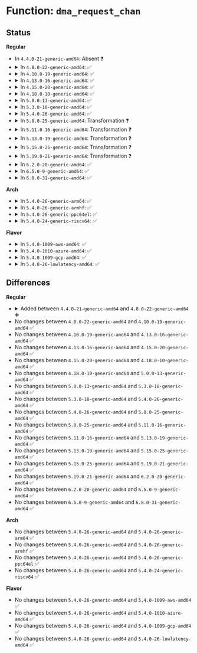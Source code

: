 # Function: <code>dma_request_chan</code>

## Status
<b>Regular</b>
<ul>
<li>
In <code>4.4.0-21-generic-amd64</code>: Absent ❓
</li>
<li>
<details>
<summary>In <code>4.8.0-22-generic-amd64</code>: ✅</summary>

```c
struct dma_chan * dma_request_chan(struct device * dev, const char * name)
```

```json
{
  "name": "dma_request_chan",
  "collision_type": "Unique Global",
  "inline_type": "No",
  "funcs": [
    {
      "addr": 18446744071584142288,
      "name": "dma_request_chan",
      "external": true,
      "loc": "drivers/dma/dmaengine.c:704",
      "file": "drivers/dma/dmaengine.c",
      "inline": "seen, unknown",
      "caller_inline": [],
      "caller_func": [
        "drivers/dma/dmaengine.c:dma_request_slave_channel"
      ]
    }
  ],
  "symbols": [
    {
      "addr": 18446744071584142288,
      "name": "dma_request_chan",
      "section": ".text",
      "bind": "STB_GLOBAL",
      "size": 532
    }
  ]
}
```
</details>
</li>
<li>
<details>
<summary>In <code>4.10.0-19-generic-amd64</code>: ✅</summary>

```c
struct dma_chan * dma_request_chan(struct device * dev, const char * name)
```

```json
{
  "name": "dma_request_chan",
  "collision_type": "Unique Global",
  "inline_type": "No",
  "funcs": [
    {
      "addr": 18446744071584322816,
      "name": "dma_request_chan",
      "external": true,
      "loc": "drivers/dma/dmaengine.c:704",
      "file": "drivers/dma/dmaengine.c",
      "inline": "seen, unknown",
      "caller_inline": [],
      "caller_func": [
        "drivers/dma/dmaengine.c:dma_request_slave_channel"
      ]
    }
  ],
  "symbols": [
    {
      "addr": 18446744071584322816,
      "name": "dma_request_chan",
      "section": ".text",
      "bind": "STB_GLOBAL",
      "size": 532
    }
  ]
}
```
</details>
</li>
<li>
<details>
<summary>In <code>4.13.0-16-generic-amd64</code>: ✅</summary>

```c
struct dma_chan * dma_request_chan(struct device * dev, const char * name)
```

```json
{
  "name": "dma_request_chan",
  "collision_type": "Unique Global",
  "inline_type": "No",
  "funcs": [
    {
      "addr": 18446744071584402864,
      "name": "dma_request_chan",
      "external": true,
      "loc": "drivers/dma/dmaengine.c:704",
      "file": "drivers/dma/dmaengine.c",
      "inline": "seen, unknown",
      "caller_inline": [],
      "caller_func": [
        "drivers/dma/dmaengine.c:dma_request_slave_channel"
      ]
    }
  ],
  "symbols": [
    {
      "addr": 18446744071584402864,
      "name": "dma_request_chan",
      "section": ".text",
      "bind": "STB_GLOBAL",
      "size": 450
    }
  ]
}
```
</details>
</li>
<li>
<details>
<summary>In <code>4.15.0-20-generic-amd64</code>: ✅</summary>

```c
struct dma_chan * dma_request_chan(struct device * dev, const char * name)
```

```json
{
  "name": "dma_request_chan",
  "collision_type": "Unique Global",
  "inline_type": "No",
  "funcs": [
    {
      "addr": 18446744071584809760,
      "name": "dma_request_chan",
      "external": true,
      "loc": "drivers/dma/dmaengine.c:704",
      "file": "drivers/dma/dmaengine.c",
      "inline": "seen, unknown",
      "caller_inline": [],
      "caller_func": [
        "drivers/dma/dmaengine.c:dma_request_slave_channel"
      ]
    }
  ],
  "symbols": [
    {
      "addr": 18446744071584809760,
      "name": "dma_request_chan",
      "section": ".text",
      "bind": "STB_GLOBAL",
      "size": 439
    }
  ]
}
```
</details>
</li>
<li>
<details>
<summary>In <code>4.18.0-10-generic-amd64</code>: ✅</summary>

```c
struct dma_chan * dma_request_chan(struct device * dev, const char * name)
```

```json
{
  "name": "dma_request_chan",
  "collision_type": "Unique Global",
  "inline_type": "No",
  "funcs": [
    {
      "addr": 18446744071585040112,
      "name": "dma_request_chan",
      "external": true,
      "loc": "drivers/dma/dmaengine.c:704",
      "file": "drivers/dma/dmaengine.c",
      "inline": "seen, unknown",
      "caller_inline": [],
      "caller_func": [
        "drivers/dma/dmaengine.c:dma_request_slave_channel"
      ]
    }
  ],
  "symbols": [
    {
      "addr": 18446744071585040112,
      "name": "dma_request_chan",
      "section": ".text",
      "bind": "STB_GLOBAL",
      "size": 562
    }
  ]
}
```
</details>
</li>
<li>
<details>
<summary>In <code>5.0.0-13-generic-amd64</code>: ✅</summary>

```c
struct dma_chan * dma_request_chan(struct device * dev, const char * name)
```

```json
{
  "name": "dma_request_chan",
  "collision_type": "Unique Global",
  "inline_type": "No",
  "funcs": [
    {
      "addr": 18446744071585149968,
      "name": "dma_request_chan",
      "external": true,
      "loc": "drivers/dma/dmaengine.c:698",
      "file": "drivers/dma/dmaengine.c",
      "inline": "seen, unknown",
      "caller_inline": [],
      "caller_func": [
        "drivers/dma/dmaengine.c:dma_request_slave_channel"
      ]
    }
  ],
  "symbols": [
    {
      "addr": 18446744071585149968,
      "name": "dma_request_chan",
      "section": ".text",
      "bind": "STB_GLOBAL",
      "size": 560
    }
  ]
}
```
</details>
</li>
<li>
<details>
<summary>In <code>5.3.0-18-generic-amd64</code>: ✅</summary>

```c
struct dma_chan * dma_request_chan(struct device * dev, const char * name)
```

```json
{
  "name": "dma_request_chan",
  "collision_type": "Unique Global",
  "inline_type": "No",
  "funcs": [
    {
      "addr": 18446744071585356384,
      "name": "dma_request_chan",
      "external": true,
      "loc": "drivers/dma/dmaengine.c:694",
      "file": "drivers/dma/dmaengine.c",
      "inline": "seen, unknown",
      "caller_inline": [],
      "caller_func": [
        "drivers/dma/dmaengine.c:dma_request_slave_channel"
      ]
    }
  ],
  "symbols": [
    {
      "addr": 18446744071585356384,
      "name": "dma_request_chan",
      "section": ".text",
      "bind": "STB_GLOBAL",
      "size": 617
    }
  ]
}
```
</details>
</li>
<li>
<details>
<summary>In <code>5.4.0-26-generic-amd64</code>: ✅</summary>

```c
struct dma_chan * dma_request_chan(struct device * dev, const char * name)
```

```json
{
  "name": "dma_request_chan",
  "collision_type": "Unique Global",
  "inline_type": "No",
  "funcs": [
    {
      "addr": 18446744071585494912,
      "name": "dma_request_chan",
      "external": true,
      "loc": "drivers/dma/dmaengine.c:694",
      "file": "drivers/dma/dmaengine.c",
      "inline": "seen, unknown",
      "caller_inline": [],
      "caller_func": [
        "drivers/dma/dmaengine.c:dma_request_slave_channel"
      ]
    }
  ],
  "symbols": [
    {
      "addr": 18446744071585494912,
      "name": "dma_request_chan",
      "section": ".text",
      "bind": "STB_GLOBAL",
      "size": 617
    }
  ]
}
```
</details>
</li>
<li>
<details>
<summary>In <code>5.8.0-25-generic-amd64</code>: Transformation ❓</summary>

```c
struct dma_chan * dma_request_chan(struct device * dev, const char * name)
```

```json
{
  "name": "dma_request_chan",
  "collision_type": "Unique Global",
  "inline_type": "No",
  "funcs": [
    {
      "addr": 0,
      "name": "dma_request_chan",
      "external": true,
      "loc": "drivers/dma/dmaengine.c:801",
      "file": "drivers/dma/dmaengine.c",
      "inline": "seen, unknown",
      "caller_inline": [],
      "caller_func": [
        "drivers/dma/dmaengine.c:dma_request_slave_channel"
      ]
    }
  ],
  "symbols": [
    {
      "addr": 18446744071586219511,
      "name": "dma_request_chan.cold",
      "section": ".text",
      "bind": "STB_LOCAL",
      "size": 51
    },
    {
      "addr": 18446744071586217584,
      "name": "dma_request_chan",
      "section": ".text",
      "bind": "STB_GLOBAL",
      "size": 712
    }
  ]
}
```
</details>
</li>
<li>
<details>
<summary>In <code>5.11.0-16-generic-amd64</code>: Transformation ❓</summary>

```c
struct dma_chan * dma_request_chan(struct device * dev, const char * name)
```

```json
{
  "name": "dma_request_chan",
  "collision_type": "Unique Global",
  "inline_type": "No",
  "funcs": [
    {
      "addr": 0,
      "name": "dma_request_chan",
      "external": true,
      "loc": "drivers/dma/dmaengine.c:813",
      "file": "drivers/dma/dmaengine.c",
      "inline": "seen, unknown",
      "caller_inline": [],
      "caller_func": [
        "drivers/tty/serial/8250/8250_dma.c:serial8250_request_dma",
        "drivers/tty/serial/8250/8250_dma.c:serial8250_request_dma"
      ]
    }
  ],
  "symbols": [
    {
      "addr": 18446744071591445442,
      "name": "dma_request_chan.cold",
      "section": ".text",
      "bind": "STB_LOCAL",
      "size": 51
    },
    {
      "addr": 18446744071586336944,
      "name": "dma_request_chan",
      "section": ".text",
      "bind": "STB_GLOBAL",
      "size": 709
    }
  ]
}
```
</details>
</li>
<li>
<details>
<summary>In <code>5.13.0-19-generic-amd64</code>: Transformation ❓</summary>

```c
struct dma_chan * dma_request_chan(struct device * dev, const char * name)
```

```json
{
  "name": "dma_request_chan",
  "collision_type": "Unique Global",
  "inline_type": "No",
  "funcs": [
    {
      "addr": 0,
      "name": "dma_request_chan",
      "external": true,
      "loc": "drivers/dma/dmaengine.c:813",
      "file": "drivers/dma/dmaengine.c",
      "inline": "seen, unknown",
      "caller_inline": [],
      "caller_func": [
        "drivers/tty/serial/8250/8250_dma.c:serial8250_request_dma",
        "drivers/tty/serial/8250/8250_dma.c:serial8250_request_dma"
      ]
    }
  ],
  "symbols": [
    {
      "addr": 18446744071591386695,
      "name": "dma_request_chan.cold",
      "section": ".text",
      "bind": "STB_LOCAL",
      "size": 51
    },
    {
      "addr": 18446744071586210656,
      "name": "dma_request_chan",
      "section": ".text",
      "bind": "STB_GLOBAL",
      "size": 693
    }
  ]
}
```
</details>
</li>
<li>
<details>
<summary>In <code>5.15.0-25-generic-amd64</code>: Transformation ❓</summary>

```c
struct dma_chan * dma_request_chan(struct device * dev, const char * name)
```

```json
{
  "name": "dma_request_chan",
  "collision_type": "Unique Global",
  "inline_type": "No",
  "funcs": [
    {
      "addr": 0,
      "name": "dma_request_chan",
      "external": true,
      "loc": "drivers/dma/dmaengine.c:813",
      "file": "drivers/dma/dmaengine.c",
      "inline": "seen, unknown",
      "caller_inline": [],
      "caller_func": [
        "drivers/tty/serial/8250/8250_dma.c:serial8250_request_dma",
        "drivers/tty/serial/8250/8250_dma.c:serial8250_request_dma"
      ]
    }
  ],
  "symbols": [
    {
      "addr": 18446744071592427067,
      "name": "dma_request_chan.cold",
      "section": ".text",
      "bind": "STB_LOCAL",
      "size": 51
    },
    {
      "addr": 18446744071586716704,
      "name": "dma_request_chan",
      "section": ".text",
      "bind": "STB_GLOBAL",
      "size": 693
    }
  ]
}
```
</details>
</li>
<li>
<details>
<summary>In <code>5.19.0-21-generic-amd64</code>: Transformation ❓</summary>

```c
struct dma_chan * dma_request_chan(struct device * dev, const char * name)
```

```json
{
  "name": "dma_request_chan",
  "collision_type": "Unique Global",
  "inline_type": "No",
  "funcs": [
    {
      "addr": 0,
      "name": "dma_request_chan",
      "external": true,
      "loc": "drivers/dma/dmaengine.c:812",
      "file": "drivers/dma/dmaengine.c",
      "inline": "seen, unknown",
      "caller_inline": [],
      "caller_func": [
        "drivers/tty/serial/8250/8250_dma.c:serial8250_request_dma",
        "drivers/tty/serial/8250/8250_dma.c:serial8250_request_dma"
      ]
    }
  ],
  "symbols": [
    {
      "addr": 18446744071594295290,
      "name": "dma_request_chan.cold",
      "section": ".text",
      "bind": "STB_LOCAL",
      "size": 51
    },
    {
      "addr": 18446744071587989072,
      "name": "dma_request_chan",
      "section": ".text",
      "bind": "STB_GLOBAL",
      "size": 633
    }
  ]
}
```
</details>
</li>
<li>
<details>
<summary>In <code>6.2.0-20-generic-amd64</code>: ✅</summary>

```c
struct dma_chan * dma_request_chan(struct device * dev, const char * name)
```

```json
{
  "name": "dma_request_chan",
  "collision_type": "Unique Global",
  "inline_type": "No",
  "funcs": [
    {
      "addr": 18446744071589354320,
      "name": "dma_request_chan",
      "external": true,
      "loc": "drivers/dma/dmaengine.c:813",
      "file": "drivers/dma/dmaengine.c",
      "inline": "seen, unknown",
      "caller_inline": [],
      "caller_func": [
        "drivers/tty/serial/8250/8250_dma.c:serial8250_request_dma",
        "drivers/tty/serial/8250/8250_dma.c:serial8250_request_dma"
      ]
    }
  ],
  "symbols": [
    {
      "addr": 18446744071589354320,
      "name": "dma_request_chan",
      "section": ".text",
      "bind": "STB_GLOBAL",
      "size": 683
    }
  ]
}
```
</details>
</li>
<li>
<details>
<summary>In <code>6.5.0-9-generic-amd64</code>: ✅</summary>

```c
struct dma_chan * dma_request_chan(struct device * dev, const char * name)
```

```json
{
  "name": "dma_request_chan",
  "collision_type": "Unique Global",
  "inline_type": "No",
  "funcs": [
    {
      "addr": 18446744071589653008,
      "name": "dma_request_chan",
      "external": true,
      "loc": "drivers/dma/dmaengine.c:813",
      "file": "drivers/dma/dmaengine.c",
      "inline": "seen, unknown",
      "caller_inline": [],
      "caller_func": [
        "drivers/tty/serial/8250/8250_dma.c:serial8250_request_dma",
        "drivers/tty/serial/8250/8250_dma.c:serial8250_request_dma"
      ]
    }
  ],
  "symbols": [
    {
      "addr": 18446744071589653008,
      "name": "dma_request_chan",
      "section": ".text",
      "bind": "STB_GLOBAL",
      "size": 683
    }
  ]
}
```
</details>
</li>
<li>
<details>
<summary>In <code>6.8.0-31-generic-amd64</code>: ✅</summary>

```c
struct dma_chan * dma_request_chan(struct device * dev, const char * name)
```

```json
{
  "name": "dma_request_chan",
  "collision_type": "Unique Global",
  "inline_type": "No",
  "funcs": [
    {
      "addr": 18446744071589963440,
      "name": "dma_request_chan",
      "external": true,
      "loc": "drivers/dma/dmaengine.c:813",
      "file": "drivers/dma/dmaengine.c",
      "inline": "seen, unknown",
      "caller_inline": [],
      "caller_func": [
        "drivers/tty/serial/8250/8250_dma.c:serial8250_request_dma",
        "drivers/tty/serial/8250/8250_dma.c:serial8250_request_dma"
      ]
    }
  ],
  "symbols": [
    {
      "addr": 18446744071589963440,
      "name": "dma_request_chan",
      "section": ".text",
      "bind": "STB_GLOBAL",
      "size": 683
    }
  ]
}
```
</details>
</li>
</ul>
<b>Arch</b>
<ul>
<li>
<details>
<summary>In <code>5.4.0-26-generic-arm64</code>: ✅</summary>

```c
struct dma_chan * dma_request_chan(struct device * dev, const char * name)
```

```json
{
  "name": "dma_request_chan",
  "collision_type": "Unique Global",
  "inline_type": "No",
  "funcs": [
    {
      "addr": 18446603336498012032,
      "name": "dma_request_chan",
      "external": true,
      "loc": "drivers/dma/dmaengine.c:694",
      "file": "drivers/dma/dmaengine.c",
      "inline": "seen, unknown",
      "caller_inline": [],
      "caller_func": [
        "drivers/dma/dmaengine.c:dma_request_slave_channel",
        "drivers/tty/serial/amba-pl011.c:pl011_dma_probe",
        "drivers/tty/serial/msm_serial.c:msm_startup",
        "drivers/tty/serial/msm_serial.c:msm_startup",
        "drivers/spi/spi-omap2-mcspi.c:omap2_mcspi_probe",
        "drivers/spi/spi-omap2-mcspi.c:omap2_mcspi_probe"
      ]
    }
  ],
  "symbols": [
    {
      "addr": 18446603336498012032,
      "name": "dma_request_chan",
      "section": ".text",
      "bind": "STB_GLOBAL",
      "size": 584
    }
  ]
}
```
</details>
</li>
<li>
<details>
<summary>In <code>5.4.0-26-generic-armhf</code>: ✅</summary>

```c
struct dma_chan * dma_request_chan(struct device * dev, const char * name)
```

```json
{
  "name": "dma_request_chan",
  "collision_type": "Unique Global",
  "inline_type": "No",
  "funcs": [
    {
      "addr": 3230790144,
      "name": "dma_request_chan",
      "external": true,
      "loc": "drivers/dma/dmaengine.c:694",
      "file": "drivers/dma/dmaengine.c",
      "inline": "seen, unknown",
      "caller_inline": [],
      "caller_func": [
        "drivers/dma/dmaengine.c:dma_request_slave_channel",
        "drivers/tty/serial/amba-pl011.c:pl011_dma_probe",
        "drivers/tty/serial/msm_serial.c:msm_startup",
        "drivers/tty/serial/msm_serial.c:msm_startup",
        "drivers/mtd/nand/raw/omap2.c:omap_nand_attach_chip",
        "drivers/spi/spi-omap2-mcspi.c:omap2_mcspi_probe",
        "drivers/spi/spi-omap2-mcspi.c:omap2_mcspi_probe",
        "drivers/i2c/busses/i2c-imx.c:i2c_imx_probe",
        "drivers/i2c/busses/i2c-imx.c:i2c_imx_probe",
        "drivers/mmc/host/omap_hsmmc.c:omap_hsmmc_probe",
        "drivers/mmc/host/omap_hsmmc.c:omap_hsmmc_probe",
        "sound/soc/soc-generic-dmaengine-pcm.c:snd_dmaengine_pcm_register"
      ]
    }
  ],
  "symbols": [
    {
      "addr": 3230790144,
      "name": "dma_request_chan",
      "section": ".text",
      "bind": "STB_GLOBAL",
      "size": 468
    }
  ]
}
```
</details>
</li>
<li>
<details>
<summary>In <code>5.4.0-26-generic-ppc64el</code>: ✅</summary>

```c
struct dma_chan * dma_request_chan(struct device * dev, const char * name)
```

```json
{
  "name": "dma_request_chan",
  "collision_type": "Unique Global",
  "inline_type": "No",
  "funcs": [
    {
      "addr": 13835058055291374304,
      "name": "dma_request_chan",
      "external": true,
      "loc": "drivers/dma/dmaengine.c:694",
      "file": "drivers/dma/dmaengine.c",
      "inline": "seen, unknown",
      "caller_inline": [],
      "caller_func": [
        "drivers/dma/dmaengine.c:dma_request_slave_channel"
      ]
    }
  ],
  "symbols": [
    {
      "addr": 13835058055291374304,
      "name": "dma_request_chan",
      "section": ".text",
      "bind": "STB_GLOBAL",
      "size": 1368
    }
  ]
}
```
</details>
</li>
<li>
<details>
<summary>In <code>5.4.0-24-generic-riscv64</code>: ✅</summary>

```c
struct dma_chan * dma_request_chan(struct device * dev, const char * name)
```

```json
{
  "name": "dma_request_chan",
  "collision_type": "Unique Global",
  "inline_type": "No",
  "funcs": [
    {
      "addr": 18446743936275933728,
      "name": "dma_request_chan",
      "external": true,
      "loc": "drivers/dma/dmaengine.c:694",
      "file": "drivers/dma/dmaengine.c",
      "inline": "seen, unknown",
      "caller_inline": [],
      "caller_func": [
        "drivers/dma/dmaengine.c:dma_request_slave_channel"
      ]
    }
  ],
  "symbols": [
    {
      "addr": 18446743936275933728,
      "name": "dma_request_chan",
      "section": ".text",
      "bind": "STB_GLOBAL",
      "size": 410
    }
  ]
}
```
</details>
</li>
</ul>
<b>Flavor</b>
<ul>
<li>
<details>
<summary>In <code>5.4.0-1009-aws-amd64</code>: ✅</summary>

```c
struct dma_chan * dma_request_chan(struct device * dev, const char * name)
```

```json
{
  "name": "dma_request_chan",
  "collision_type": "Unique Global",
  "inline_type": "No",
  "funcs": [
    {
      "addr": 18446744071585256992,
      "name": "dma_request_chan",
      "external": true,
      "loc": "drivers/dma/dmaengine.c:694",
      "file": "drivers/dma/dmaengine.c",
      "inline": "seen, unknown",
      "caller_inline": [],
      "caller_func": [
        "drivers/dma/dmaengine.c:dma_request_slave_channel"
      ]
    }
  ],
  "symbols": [
    {
      "addr": 18446744071585256992,
      "name": "dma_request_chan",
      "section": ".text",
      "bind": "STB_GLOBAL",
      "size": 617
    }
  ]
}
```
</details>
</li>
<li>
<details>
<summary>In <code>5.4.0-1010-azure-amd64</code>: ✅</summary>

```c
struct dma_chan * dma_request_chan(struct device * dev, const char * name)
```

```json
{
  "name": "dma_request_chan",
  "collision_type": "Unique Global",
  "inline_type": "No",
  "funcs": [
    {
      "addr": 18446744071585209616,
      "name": "dma_request_chan",
      "external": true,
      "loc": "drivers/dma/dmaengine.c:694",
      "file": "drivers/dma/dmaengine.c",
      "inline": "seen, unknown",
      "caller_inline": [],
      "caller_func": [
        "drivers/dma/dmaengine.c:dma_request_slave_channel"
      ]
    }
  ],
  "symbols": [
    {
      "addr": 18446744071585209616,
      "name": "dma_request_chan",
      "section": ".text",
      "bind": "STB_GLOBAL",
      "size": 617
    }
  ]
}
```
</details>
</li>
<li>
<details>
<summary>In <code>5.4.0-1009-gcp-amd64</code>: ✅</summary>

```c
struct dma_chan * dma_request_chan(struct device * dev, const char * name)
```

```json
{
  "name": "dma_request_chan",
  "collision_type": "Unique Global",
  "inline_type": "No",
  "funcs": [
    {
      "addr": 18446744071585445312,
      "name": "dma_request_chan",
      "external": true,
      "loc": "drivers/dma/dmaengine.c:694",
      "file": "drivers/dma/dmaengine.c",
      "inline": "seen, unknown",
      "caller_inline": [],
      "caller_func": [
        "drivers/dma/dmaengine.c:dma_request_slave_channel"
      ]
    }
  ],
  "symbols": [
    {
      "addr": 18446744071585445312,
      "name": "dma_request_chan",
      "section": ".text",
      "bind": "STB_GLOBAL",
      "size": 617
    }
  ]
}
```
</details>
</li>
<li>
<details>
<summary>In <code>5.4.0-26-lowlatency-amd64</code>: ✅</summary>

```c
struct dma_chan * dma_request_chan(struct device * dev, const char * name)
```

```json
{
  "name": "dma_request_chan",
  "collision_type": "Unique Global",
  "inline_type": "No",
  "funcs": [
    {
      "addr": 18446744071585553248,
      "name": "dma_request_chan",
      "external": true,
      "loc": "drivers/dma/dmaengine.c:694",
      "file": "drivers/dma/dmaengine.c",
      "inline": "seen, unknown",
      "caller_inline": [],
      "caller_func": [
        "drivers/dma/dmaengine.c:dma_request_slave_channel"
      ]
    }
  ],
  "symbols": [
    {
      "addr": 18446744071585553248,
      "name": "dma_request_chan",
      "section": ".text",
      "bind": "STB_GLOBAL",
      "size": 617
    }
  ]
}
```
</details>
</li>
</ul>

## Differences
<b>Regular</b>
<ul>
<li>
<details>
<summary>Added between <code>4.4.0-21-generic-amd64</code> and <code>4.8.0-22-generic-amd64</code> ➕</summary>

```c
struct dma_chan * dma_request_chan(struct device * dev, const char * name)
```
</details>
</li>
<li>
No changes between <code>4.8.0-22-generic-amd64</code> and <code>4.10.0-19-generic-amd64</code> ✅
</li>
<li>
No changes between <code>4.10.0-19-generic-amd64</code> and <code>4.13.0-16-generic-amd64</code> ✅
</li>
<li>
No changes between <code>4.13.0-16-generic-amd64</code> and <code>4.15.0-20-generic-amd64</code> ✅
</li>
<li>
No changes between <code>4.15.0-20-generic-amd64</code> and <code>4.18.0-10-generic-amd64</code> ✅
</li>
<li>
No changes between <code>4.18.0-10-generic-amd64</code> and <code>5.0.0-13-generic-amd64</code> ✅
</li>
<li>
No changes between <code>5.0.0-13-generic-amd64</code> and <code>5.3.0-18-generic-amd64</code> ✅
</li>
<li>
No changes between <code>5.3.0-18-generic-amd64</code> and <code>5.4.0-26-generic-amd64</code> ✅
</li>
<li>
No changes between <code>5.4.0-26-generic-amd64</code> and <code>5.8.0-25-generic-amd64</code> ✅
</li>
<li>
No changes between <code>5.8.0-25-generic-amd64</code> and <code>5.11.0-16-generic-amd64</code> ✅
</li>
<li>
No changes between <code>5.11.0-16-generic-amd64</code> and <code>5.13.0-19-generic-amd64</code> ✅
</li>
<li>
No changes between <code>5.13.0-19-generic-amd64</code> and <code>5.15.0-25-generic-amd64</code> ✅
</li>
<li>
No changes between <code>5.15.0-25-generic-amd64</code> and <code>5.19.0-21-generic-amd64</code> ✅
</li>
<li>
No changes between <code>5.19.0-21-generic-amd64</code> and <code>6.2.0-20-generic-amd64</code> ✅
</li>
<li>
No changes between <code>6.2.0-20-generic-amd64</code> and <code>6.5.0-9-generic-amd64</code> ✅
</li>
<li>
No changes between <code>6.5.0-9-generic-amd64</code> and <code>6.8.0-31-generic-amd64</code> ✅
</li>
</ul>
<b>Arch</b>
<ul>
<li>
No changes between <code>5.4.0-26-generic-amd64</code> and <code>5.4.0-26-generic-arm64</code> ✅
</li>
<li>
No changes between <code>5.4.0-26-generic-amd64</code> and <code>5.4.0-26-generic-armhf</code> ✅
</li>
<li>
No changes between <code>5.4.0-26-generic-amd64</code> and <code>5.4.0-26-generic-ppc64el</code> ✅
</li>
<li>
No changes between <code>5.4.0-26-generic-amd64</code> and <code>5.4.0-24-generic-riscv64</code> ✅
</li>
</ul>
<b>Flavor</b>
<ul>
<li>
No changes between <code>5.4.0-26-generic-amd64</code> and <code>5.4.0-1009-aws-amd64</code> ✅
</li>
<li>
No changes between <code>5.4.0-26-generic-amd64</code> and <code>5.4.0-1010-azure-amd64</code> ✅
</li>
<li>
No changes between <code>5.4.0-26-generic-amd64</code> and <code>5.4.0-1009-gcp-amd64</code> ✅
</li>
<li>
No changes between <code>5.4.0-26-generic-amd64</code> and <code>5.4.0-26-lowlatency-amd64</code> ✅
</li>
</ul>
